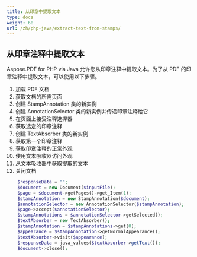 ```yaml
---
title: 从印章中提取文本
type: docs
weight: 60
url: /zh/php-java/extract-text-from-stamps/
---
```


## 从印章注释中提取文本

Aspose.PDF for PHP via Java 允许您从印章注释中提取文本。为了从 PDF 的印章注释中提取文本，可以使用以下步骤。

1. 加载 PDF 文档
1. 获取文档的所需页面
1. 创建 StampAnnotation 类的新实例
1. 创建 AnnotationSelector 类的新实例并传递印章注释给它
1. 在页面上接受注释选择器
1. 获取选定的印章注释
1. 创建 TextAbsorber 类的新实例
1. 获取第一个印章注释
1. 获取印章注释的正常外观
1. 使用文本吸收器访问外观
1. 从文本吸收器中获取提取的文本
1. 关闭文档

```php
    $responseData = "";
    $document = new Document($inputFile);
    $page = $document->getPages()->get_Item(1);
    $stampAnnotation = new StampAnnotation($document);
    $annotationSelector = new AnnotationSelector($stampAnnotation);
    $page->accept($annotationSelector);
    $stampAnnotations = $annotationSelector->getSelected();
    $textAbsorber = new TextAbsorber();
    $stampAnnotation = $stampAnnotations->get(0);    
    $appearance = $stampAnnotation->getNormalAppearance();
    $textAbsorber->visit($appearance);
    $responseData = java_values($textAbsorber->getText());       
    $document->close();
```